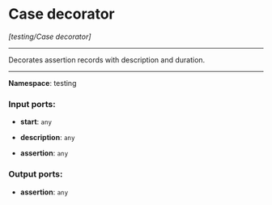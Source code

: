 # Case decorator

_[testing/Case decorator]_

---

Decorates assertion records with description and duration.

---

__Namespace__: testing

### Input ports:

* __start__: ` any `


* __description__: ` any `


* __assertion__: ` any `

### Output ports:

* __assertion__: ` any `

